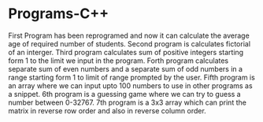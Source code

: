 # Programs-C++
First Program has been reprogramed and now it can calculate the average age of required number of students.
Second program is calculates fictorial of an interger.
Third program calculates sum of positive integers starting form 1 to the limit we input in the program.
Forth program calculates separate sum of even numbers and a separate sum of odd numbers in a range starting form 1 to limit of range prompted by the user.
Fifth program is an array where we can input upto 100 numbers to use in other programs as a snippet.
6th program is a guessing game where we can try to guess a number between 0-32767.
7th program is a 3x3 array which can print the matrix in reverse row order and also in reverse column order.